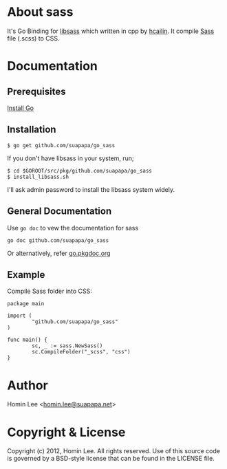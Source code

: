 # About sass

It's Go Binding for [libsass][4] which written in cpp by [hcailin][5].
It compile [Sass][3] file (.scss) to CSS.

# Documentation

## Prerequisites

[Install Go][1]

## Installation

    $ go get github.com/suapapa/go_sass

If you don't have libsass in your system, run;

    $ cd $GOROOT/src/pkg/github.com/suapapa/go_sass
    $ install_libsass.sh

I'll ask admin password to install the libsass system widely.

## General Documentation

Use `go doc` to vew the documentation for sass

    go doc github.com/suapapa/go_sass

Or alternatively, refer [go.pkgdoc.org][2]

## Example

Compile Sass folder into CSS:

    package main

    import (
            "github.com/suapapa/go_sass"
    )

    func main() {
            sc, _ := sass.NewSass()
            sc.CompileFolder("_scss", "css")
    }

# Author

Homin Lee &lt;homin.lee@suapapa.net&gt;

# Copyright & License

Copyright (c) 2012, Homin Lee.
All rights reserved.
Use of this source code is governed by a BSD-style license that can be
found in the LICENSE file.

[1]: http://golang.org/doc/install
[2]: http://go.pkgdoc.org/github.com/suapapa/go_sass
[3]: http://sass-lang.com/
[4]: https://github.com/hcatlin/libsass
[5]: https://github.com/hcatlin
